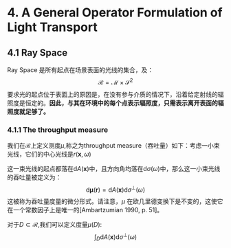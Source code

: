 #  4. A General Operator Formulation of Light Transport 

## 4.1 Ray Space

Ray Space 是所有起点在场景表面的光线的集合，及：
$$
\mathcal{R} = \mathcal{M}\times\mathcal{S}^2
$$
要求光的起点位于表面上的原因是，在没有参与介质的情况下，沿着给定射线的辐照度是恒定的。**因此，与其在环境中的每个点表示辐照度，只需表示离开表面的辐照度就足够了。** 

### 4.1.1 The throughput measure

我们在$\mathcal{R}$上定义测度$\mu$,称之为throughput measure（吞吐量）如下：考虑一小束光线，它们的中心光线是$r(\mathbf{x},\omega)$

这一束光线的起点都落在$\mathrm{d}A(\mathbf{x})$中，且方向角均落在$\mathrm{d}\sigma(\omega)$中，那么这一小束光线的吞吐量被定义为：
$$
\mathrm{d}\mathbf{\mu}(\mathbf{r}) =\mathrm{d}A(\mathbf{x})\mathrm{d}\sigma^{\perp}(\omega)\tag{4.1}
$$
这被称为吞吐量度量的微分形式。请注意，$\mu$ 在欧几里德变换下是不变的，这使它在一个常数因子上是唯一的[Ambartzumian 1990, p. 51]。 

对于$D\subset\mathcal{R}$,我们可以定义度量$\mu(D)$:
$$
\int_D \mathrm{d}A(\mathbf{x})\mathrm{d}\sigma^{\perp}(\omega)\tag{4.2}
$$
